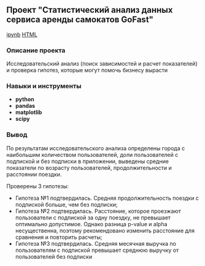 ## Проект "Статистический анализ данных сервиса аренды самокатов GoFast"

[ipynb](https://github.com/OlgaGertner/portfolio/blob/main/2.%20%D0%98%D1%81%D1%81%D0%BB%D0%B5%D0%B4%D0%BE%D0%B2%D0%B0%D0%BD%D0%B8%D0%B5%20%D0%BF%D0%BE%D0%B2%D0%B5%D0%B4%D0%B5%D0%BD%D0%B8%D1%8F%20%D0%BF%D0%BE%D0%BB%D1%8C%D0%B7%D0%BE%D0%B2%D0%B0%D1%82%D0%B5%D0%BB%D0%B5%D0%B9%20%D1%81%D0%B5%D1%80%D0%B2%D0%B8%D1%81%D0%B0%20%D0%B0%D1%80%D0%B5%D0%BD%D0%B4%D1%8B%20%D1%81%D0%B0%D0%BC%D0%BE%D0%BA%D0%B0%D1%82%D0%BE%D0%B2/SDA_rental_behavior.ipynb)   [HTML](https://github.com/OlgaGertner/portfolio/blob/main/2.%20%D0%98%D1%81%D1%81%D0%BB%D0%B5%D0%B4%D0%BE%D0%B2%D0%B0%D0%BD%D0%B8%D0%B5%20%D0%BF%D0%BE%D0%B2%D0%B5%D0%B4%D0%B5%D0%BD%D0%B8%D1%8F%20%D0%BF%D0%BE%D0%BB%D1%8C%D0%B7%D0%BE%D0%B2%D0%B0%D1%82%D0%B5%D0%BB%D0%B5%D0%B9%20%D1%81%D0%B5%D1%80%D0%B2%D0%B8%D1%81%D0%B0%20%D0%B0%D1%80%D0%B5%D0%BD%D0%B4%D1%8B%20%D1%81%D0%B0%D0%BC%D0%BE%D0%BA%D0%B0%D1%82%D0%BE%D0%B2/SDA_rental_behavior.html)

### Описание проекта

Исследовательский анализ (поиск зависимостей и расчет показателей) и проверка гипотез, которые могут помочь бизнесу вырасти

### Навыки и инструменты

- **python**
- **pandas**
- **matplotlib**
- **scipy**

### Вывод

По результатам исследовательского анализа определены города с наибольшим количеством пользователей, доли пользователей с подпиской и без подписки в приложении, выведены средние показатели по возрасту пользователей, продолжительности и расстоянии поездки.

Проверены 3 гипотезы:
- Гипотеза №1 подтвердилась. Средняя продолжительность поездки с подпиской больше, чем без подписки;
- Гипотеза №2 подтвердилась. Расстояние, которое проезжают пользователи с подпиской за одну поездку, не превышает оптимально допустимое. Однако разница p-value и alpha несущественна, поэтому рекомендовано изменить расстояние для сравнения и повторить расчеты;
- Гипотеза №3 подтвердилась. Средняя месячная выручка по пользователям с подпиской превышает среднюю выручку от пользователей без подписки
